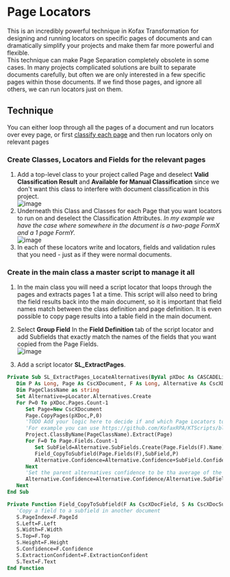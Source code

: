 # Page Locators
This is an incredibly powerful technique in Kofax Transformation for designing and running locators on specific pages of documents and can dramatically simplify your projects and make them far more powerful and flexible.  
This technique can make Page Separation completely obsolete in some cases. In many projects complicated solutions are built to separate documents carefully, but often we are only interested in a few specific pages within those documents. If we find those pages, and ignore all others, we can run locators just on them.  

## Technique
You can either loop through all the pages of a document and run locators over evey page, or first [classify each page](Page_Classification.md) and then run locators only on relevant pages
### Create Classes, Locators and Fields for the relevant pages
1. Add a top-level class to your project called Page and deselect **Valid Classification Result** and **Available for Manual Classification** since we don't want this class to interfere with document classification in this project.  
![image](https://user-images.githubusercontent.com/47416964/128839233-a71236a7-2e08-48a7-a98c-afe9e332276b.png)  
1. Underneath this Class and Classes for each Page that you want locators to run on and deselect the Classification Attributes.  *In my example we have the case where somewhere in the document is a two-page FormX and a 1 page FormY.*  
![image](https://user-images.githubusercontent.com/47416964/128844588-eb83e3f4-70b8-495d-9c06-e5e00a0c1f18.png)
1. In each of these locators write and locators, fields and validation rules that you need - just as if they were normal documents.
### Create in the main class a master script to manage it all
1. In the main class you will need a script locator that loops through the pages and extracts pages 1 at a time. This script will also need to bring the field results back into the main document, so it is important that field names match between the class definition and page definition. It is even possible to copy page results into a table field in the main document.
2. Select **Group Field** In the **Field Definition** tab of the script locator and add Subfields that exactly match the names of the fields that you want copied from the Page Fields.  
![image](https://user-images.githubusercontent.com/47416964/128846720-e5d00fbe-0cc9-43d6-824e-9bcc11efe82a.png)

3. Add a script locator **SL_ExtractPages**.
```vb
Private Sub SL_ExtractPages_LocateAlternatives(ByVal pXDoc As CASCADELib.CscXDocument, ByVal pLocator As CASCADELib.CscXDocField)
   Dim P As Long, Page As CscXDocument, F As Long, Alternative As CscXDocFieldAlternative, SubField As CscXDocSubField
   Dim PageClassName as string
   Set Alternative=pLocator.Alternatives.Create
   For P=0 To pXDoc.Pages.Count-1
      Set Page=New CscXDocument
      Page.CopyPages(pXDoc,P,0)
      'TODO Add your logic here to decide if and which Page Locators to call.
      'For example you can use https://github.com/KofaxRPA/KTScripts/blob/master/Page_Classification.md to classify the page
      Project.ClassByName(PageClassName).Extract(Page)
      For F=0 To Page.Fields.Count-1
         Set SubField=Alternative.SubFields.Create(Page.Fields(F).Name)
         Field_CopyToSubfield(Page.Fields(F),SubField,P)
         Alternative.Confidence=Alternative.Confidence+SubField.Confidence
      Next
      'Set the parent alternatives confidence to be tha average of the subfields' confidences
      Alternative.Confidence=Alternative.Confidence/Alternative.SubFields.Count
   Next
End Sub

Private Function Field_CopyToSubfield(F As CscXDocField, S As CscXDocSubField, PageId as Long)
   'Copy a field to a subfield in another document
   S.PageIndex=F.PageId
   S.Left=F.Left
   S.Width=F.Width
   S.Top=F.Top
   S.Height=F.Height
   S.Confidence=F.Confidence
   S.ExtractionConfident=F.ExtractionConfident
   S.Text=F.Text
End Function

```
